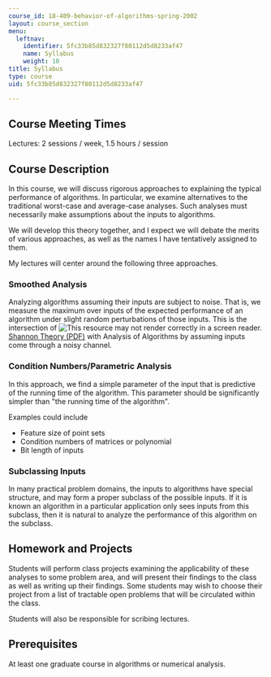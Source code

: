 ```yaml
---
course_id: 18-409-behavior-of-algorithms-spring-2002
layout: course_section
menu:
  leftnav:
    identifier: 5fc33b85d832327f80112d5d8233af47
    name: Syllabus
    weight: 10
title: Syllabus
type: course
uid: 5fc33b85d832327f80112d5d8233af47

---
```


Course Meeting Times
--------------------

Lectures: 2 sessions / week, 1.5 hours / session

Course Description
------------------

In this course, we will discuss rigorous approaches to explaining the typical performance of algorithms. In particular, we examine alternatives to the traditional worst-case and average-case analyses. Such analyses must necessarily make assumptions about the inputs to algorithms.

We will develop this theory together, and I expect we will debate the merits of various approaches, as well as the names I have tentatively assigned to them.

My lectures will center around the following three approaches.

### Smoothed Analysis

Analyzing algorithms assuming their inputs are subject to noise. That is, we measure the maximum over inputs of the expected performance of an algorithm under slight random perturbations of those inputs. This is the intersection of ![This resource may not render correctly in a screen reader.](/images/inacessible.gif)[Shannon Theory (PDF)](http://worrydream.com/refs/Shannon%20-%20A%20Mathematical%20Theory%20of%20Communication.pdf) with Analysis of Algorithms by assuming inputs come through a noisy channel.

### Condition Numbers/Parametric Analysis

In this approach, we find a simple parameter of the input that is predictive of the running time of the algorithm. This parameter should be significantly simpler than "the running time of the algorithm".

Examples could include

*   Feature size of point sets
*   Condition numbers of matrices or polynomial
*   Bit length of inputs

### Subclassing Inputs

In many practical problem domains, the inputs to algorithms have special structure, and may form a proper subclass of the possible inputs. If it is known an algorithm in a particular application only sees inputs from this subclass, then it is natural to analyze the performance of this algorithm on the subclass.

Homework and Projects
---------------------

Students will perform class projects examining the applicability of these analyses to some problem area, and will present their findings to the class as well as writing up their findings. Some students may wish to choose their project from a list of tractable open problems that will be circulated within the class.

Students will also be responsible for scribing lectures.

Prerequisites
-------------

At least one graduate course in algorithms or numerical analysis.